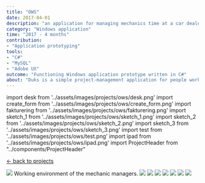 ```yaml
---
title: "OWS"
date: 2017-04-01
description: "an application for managing mechanics time at a car dealership."
category: "Windows application"
time: "2017 - 4 months"
contribution: 
- "Application prototyping"
tools: 
- "C#"
- "MySQL"
- "Adobe UX"
outcome: "Functioning Windows application prototype written in C#"
about: "Duks is a simple project-management application for people working in changing teams/groups. With Duks people can create projects, invite people and manage flows (time-boxed groups of tasks)."
---
```

import desk from '../assets/images/projects/ows/desk.png'
import create_form from '../assets/images/projects/ows/create_form.png'
import fakturering from '../assets/images/projects/ows/fakturering.png'
import sketch_1 from '../assets/images/projects/ows/sketch_1.png'
import sketch_2 from '../assets/images/projects/ows/sketch_2.png'
import sketch_3 from '../assets/images/projects/ows/sketch_3.png'
import test from '../assets/images/projects/ows/test.png'
import ipad from '../assets/images/projects/ows/ipad.png'
import ProjectHeader from "../components/ProjectHeader"

[<- back to projects](/projects)
<ProjectHeader project={props.pageContext.frontmatter} />

<Image src={desk}> Working environment of the mechanic managers.</Image>
<Image src={sketch_1} />
<Image src={sketch_2} />
<Image src={sketch_3} />
<Image src={create_form} />
<Image src={fakturering} />
<Image src={ipad} />
<Image src={test} />